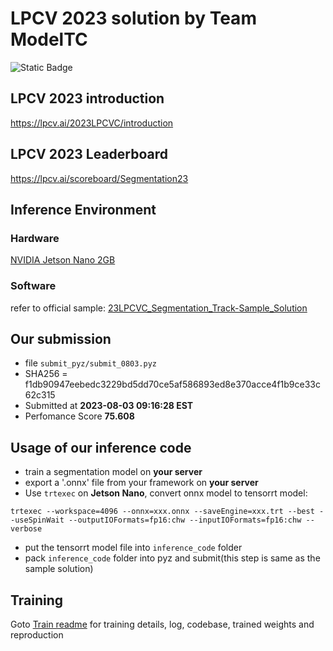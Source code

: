 # LPCV 2023 solution by Team ModelTC

![Static Badge](https://img.shields.io/badge/LPCV_2023-Winner-blue)

## LPCV 2023 introduction
https://lpcv.ai/2023LPCVC/introduction

## LPCV 2023 Leaderboard
https://lpcv.ai/scoreboard/Segmentation23

## Inference Environment
### Hardware
[NVIDIA Jetson Nano 2GB](https://developer.nvidia.com/embedded/learn/get-started-jetson-nano-2gb-devkit)

### Software
refer to official sample: [23LPCVC_Segmentation_Track-Sample_Solution](https://github.com/lpcvai/23LPCVC_Segmentation_Track-Sample_Solution) 


## Our submission
- file `submit_pyz/submit_0803.pyz`
- SHA256 = f1db90947eebedc3229bd5dd70ce5af586893ed8e370acce4f1b9ce33c62c315
- Submitted at **2023-08-03 09:16:28 EST**
- Perfomance Score **75.608**

## Usage of our inference code
- train a segmentation model on **your server**
- export a '.onnx' file from your framework on **your server**
- Use `trtexec` on **Jetson Nano**, convert onnx model to tensorrt model: 
```shell
trtexec --workspace=4096 --onnx=xxx.onnx --saveEngine=xxx.trt --best --useSpinWait --outputIOFormats=fp16:chw --inputIOFormats=fp16:chw --verbose
```
- put the tensorrt model file into `inference_code` folder
- pack `inference_code` folder into pyz and submit(this step is same as the sample solution)

## Training 

Goto [Train readme](./train/README.md) for training details, log, codebase, trained weights and reproduction
